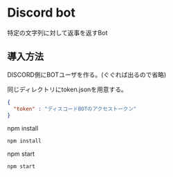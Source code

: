 # Discord bot

特定の文字列に対して返事を返すBot

## 導入方法

DISCORD側にBOTユーザを作る。(ぐぐれば出るので省略)

同じディレクトリにtoken.jsonを用意する。

```json:token.json
{
  "token" : "ディスコードBOTのアクセストークン"
}
```

npm install

```
npm install
```

npm start

```
npm start
```
